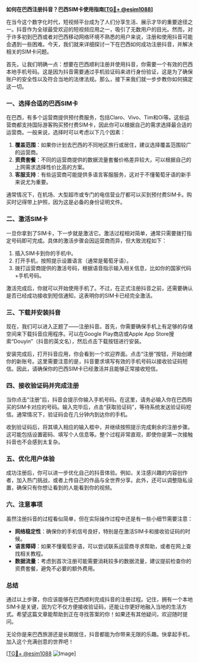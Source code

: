 **如何在巴西注册抖音？巴西SIM卡使用指南[[TG💪+ @esim1088](https://t.me/s/esim1088)]**

在当今这个数字化时代，短视频平台成为了人们分享生活、展示才华的重要途径之一。抖音作为全球最受欢迎的短视频应用之一，吸引了无数用户的目光。然而，对于许多初到巴西或者对巴西移动网络环境不熟悉的用户来说，注册和使用抖音可能会遇到一些困难。今天，我们就来详细探讨一下在巴西如何成功注册抖音，并解决相关的SIM卡问题。

首先，让我们明确一点：想要在巴西顺利注册并使用抖音，你需要一个有效的巴西本地手机号码。这是因为抖音需要通过手机验证码来进行身份验证，这是为了确保账户的安全性以及符合当地的法律法规。那么，接下来我们就一步步教你如何搞定这一切。

### 一、选择合适的巴西SIM卡

在巴西，有多个运营商提供预付费服务，包括Claro、Vivo、Tim和Oi等。这些运营商都支持国际游客购买预付费SIM卡，因此你可以根据自己的需求选择最合适的运营商。一般来说，选择时可以考虑以下几个因素：

1. **覆盖范围**：如果你计划去巴西的不同地区旅行或居住，建议选择覆盖范围较广的运营商。
2. **资费套餐**：不同的运营商提供的数据流量套餐价格差异较大，可以根据自己的上网需求选择性价比高的方案。
3. **客服支持**：有些运营商可能提供多语言客服服务，这对于不懂葡萄牙语的新手来说尤为重要。

通常情况下，在机场、大型超市或专门的电信营业厅都可以买到预付费SIM卡。购买时记得带上护照，因为这是必备的身份证明文件。

### 二、激活SIM卡

一旦你拿到了SIM卡，下一步就是激活它。激活过程相对简单，通常只需要拨打指定号码即可完成。具体的激活步骤会因运营商而异，但大致流程如下：

1. 插入SIM卡到你的手机中。
2. 打开手机，按照提示设置语言（通常是葡萄牙语）。
3. 拨打运营商提供的激活号码，根据语音指示输入相关信息，比如你的国家代码+手机号码。

激活完成后，你就可以开始使用手机了。不过，在正式注册抖音之前，还需要确认是否已经成功接收到短信通知，这表明你的SIM卡已经完全激活。

### 三、下载并安装抖音

现在，我们可以进入正题了——注册抖音。首先，你需要确保手机上有足够的存储空间来下载抖音应用程序。可以在Google Play商店或Apple App Store搜索“Douyin”（抖音的英文名），然后点击下载按钮进行安装。

安装完成后，打开抖音应用，你会看到一个欢迎界面。点击“注册”按钮，开始创建你的新账号。这里需要注意的是，抖音要求填写有效的手机号码以接收验证码短信。因此，请确保你的巴西SIM卡已经激活并且能够正常接收短信。

### 四、接收验证码并完成注册

当你点击“注册”后，抖音会提示你输入手机号码。在这里，请务必输入你在巴西购买的SIM卡对应的号码。输入完毕后，点击“获取验证码”，等待系统发送验证码短信。通常情况下，验证码会在几分钟内到达你的手机。

收到验证码后，将其填入相应的输入框中，并继续按照提示完成剩余的注册步骤。这可能包括设置密码、填写个人信息等。整个过程非常直观，即使你是第一次接触抖音也不会感到太复杂。

### 五、优化用户体验

成功注册后，你可以进一步优化自己的抖音体验。例如，关注感兴趣的内容创作者，加入热门挑战，或者上传自己的作品与全世界分享。此外，还可以调整隐私设置，确保只有你想让看到的人能看到你的视频。

### 六、注意事项

虽然注册抖音的过程看似简单，但在实际操作过程中还是有一些小细节需要注意：

- **网络稳定性**：确保你的手机信号良好，特别是在激活SIM卡和接收验证码的时候。
- **语言障碍**：如果不懂葡萄牙语，可以尝试联系运营商寻求帮助，或者在网上查找相关教程。
- **数据流量**：考虑到首次注册可能需要消耗较多的数据流量，建议提前检查你的资费套餐，避免不必要的额外费用。

### 总结

通过以上步骤，你应该能够在巴西顺利完成抖音的注册过程。记住，拥有一个本地SIM卡是关键，因为它不仅方便接收验证码，还能让你更好地融入当地的生活方式。希望这篇文章能帮助到正在寻找答案的你！如果还有其他疑问，欢迎随时提问。

无论你是来巴西旅游还是长期居住，抖音都能为你带来无限的乐趣。快拿起手机，加入这个充满创意的世界吧！

[[TG💪+ @esim1088](https://t.me/s/esim1088) ![Image](https://i.postimg.cc/4NQfJmqS/Snipaste-2025-05-13-00-14-12.png)]
